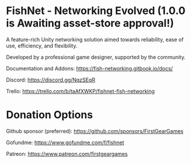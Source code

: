 # FishNet - Networking Evolved (1.0.0 is Awaiting asset-store approval!)
A feature-rich Unity networking solution aimed towards reliability, ease of use, efficiency, and flexibility.

Developed by a professional game designer, supported by the community.

Documentation and Addons: https://fish-networking.gitbook.io/docs/

Discord: https://discord.gg/NqzSEqR

Trello: https://trello.com/b/taAfXWKP/fishnet-fish-networking


# Donation Options

  Github sponsor (preferred): https://github.com/sponsors/FirstGearGames

  Gofundme: https://www.gofundme.com/f/fishnet
  
  Patreon: https://www.patreon.com/firstgeargames
